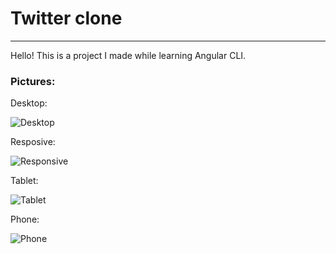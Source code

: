 # Twitter clone

---
Hello! This is a project I made while learning Angular CLI.

### Pictures:

Desktop:

![Desktop](https://user-images.githubusercontent.com/97109305/155584251-dd81fca2-beee-42e9-ab51-01184f87805e.png)

Resposive:

![Responsive](https://user-images.githubusercontent.com/97109305/155584406-757d74bc-f95f-44cd-9f45-884998cd07fa.png)

Tablet:

![Tablet](https://user-images.githubusercontent.com/97109305/155584472-cbae6b7a-7c82-4b7b-b38c-0f631ee1220a.png)

Phone:

![Phone](https://user-images.githubusercontent.com/97109305/155584525-63160eb1-997a-42d4-abcc-978e1ddc4e23.png)
